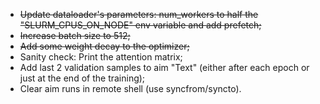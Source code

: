 
 * ~~Update dataloader's parameters: num_workers to half the "SLURM_CPUS_ON_NODE" env variable and add prefetch;~~
* ~~Increase batch size to 512;~~
* ~~Add some weight decay to the optimizer;~~
* Sanity check: Print the attention matrix;
* Add last 2 validation samples to aim "Text" (either after each epoch or just at the end of the training);
* Clear aim runs in remote shell (use syncfrom/syncto).